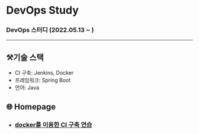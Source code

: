 # DevOps Study

### DevOps 스터디 (2022.05.13 ~ )

---

## ⚒️기술 스택

* CI 구축: Jenkins, Docker
* 프레임워크: Spring Boot
* 언어: Java

## :globe_with_meridians: Homepage

* ### [docker를 이용한 CI 구축 연습](https://jojoldu.tistory.com/139)